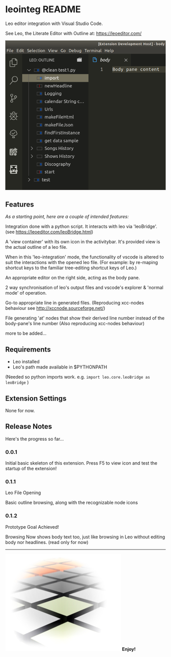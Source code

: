 # leointeg README

Leo editor integration with Visual Studio Code.

See Leo, the Literate Editor with Outline at: https://leoeditor.com/

![Screenshot](resources/screenshot1.png)

## Features

_As a starting point, here are a couple of intended features:_

Integration done with a python script. It interacts with leo via 'leoBridge'. (see https://leoeditor.com/leoBridge.html)

A 'view container' with its own icon in the activitybar. It's provided view is the actual outline of a leo file.

When in this 'leo-integration' mode, the functionality of vscode is altered to suit the interactions with the opened leo file. (For example: by re-maping shortcut keys to the familiar tree-editing shortcut keys of Leo.)

An appropriate editor on the right side, acting as the body pane.

2 way synchronisation of leo's output files and vscode's explorer & 'normal mode' of operation.

Go-to appropriate line in generated files. (Reproducing xcc-nodes behaviour see http://xccnode.sourceforge.net/)

File generating 'at' nodes that show their derived line number instead of the body-pane's line number (Also reproducing xcc-nodes behaviour)

more to be added...

## Requirements

- Leo installed
- Leo's path made available in \$PYTHONPATH

(Needed so python imports work. e.g. `import leo.core.leoBridge as leoBridge` )

## Extension Settings

None for now.

## Release Notes

Here's the progress so far...

### 0.0.1

Initial basic skeleton of this extension. Press F5 to view icon and test the startup of the extension!

### 0.1.1

Leo File Opening

Basic outline browsing, along with the recognizable node icons

### 0.1.2

Prototype Goal Achieved!

Browsing Now shows body text too, just like browsing in Leo without editing body nor headlines.
(read only for now)

---

![Leo Editor](resources/background.jpg)
**Enjoy!**
